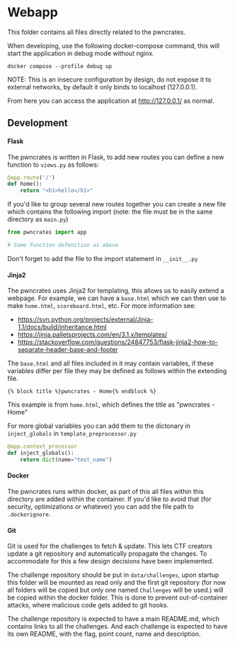 # Webapp
This folder contains all files directly related to the pwncrates.

When developing, use the following docker-compose command, this will start the application in debug mode
without nginx.
```commandline
docker compose --profile debug up
```

NOTE: This is an insecure configuration by design, do not expose it to external networks, by default it only
binds to localhost (127.0.0.1).

From here you can access the application at http://127.0.0.1/ as normal.

## Development
#### Flask
The pwncrates is written in Flask, to add new routes you can define a new function
to `views.py` as follows:
```python
@app.route('/')
def home():
    return "<h1>hello</h1>"
```

If you'd like to group several new routes together you can create a new file
which contains the following import (note: the file must be in the same directory
as `main.py`)

```python
from pwncrates import app

# Same function defenition as above
```

Don't forget to add the file to the import statement in `__init__.py`

#### Jinja2
The pwncrates uses Jinja2 for templating, this allows us to easily extend a
webpage. For example, we can have a `base.html` which we can then use to
make `home.html`, `scoreboard.html`, etc. For more information see:

- https://svn.python.org/projects/external/Jinja-1.1/docs/build/inheritance.html
- https://jinja.palletsprojects.com/en/3.1.x/templates/
- https://stackoverflow.com/questions/24847753/flask-jinja2-how-to-separate-header-base-and-footer

The `base.html` and all files included in it may contain variables, if these
variables differ per file they may be defined as follows within the extending file.
```jinja2
{% block title %}pwncrates - Home{% endblock %}
```
This example is from `home.html`, which defines the title as "pwncrates - Home"

For more global variables you can add them to the dictonary in `inject_globals`
in `template_preprocessor.py`
```python
@app.context_processor
def inject_globals():
    return dict(name="test_name")
```


#### Docker
The pwncrates runs within docker, as part of this all files within this directory
are added within the container. If you'd like to avoid that (for security,
optimizations or whatever) you can add the file path to `.dockerignore`.

#### Git
Git is used for the challenges to fetch & update. This lets CTF creators
update a git repository and automatically propagate the changes. To 
accommodate for this a few design decisions have been implemented.

The challenge repository should be put in `data/challenges`, upon startup
this folder will be mounted as read only and the first git repository (for 
now all folders will be copied but only one named `Challenges` will be used.) will
be copied within the docker folder. This is done to prevent out-of-container
attacks, where malicious code gets added to git hooks.

The challenge repository is expected to have a main README.md, which contains
links to all the challenges. And each challenge is expected to have its
own README, with the flag, point count, name and description.